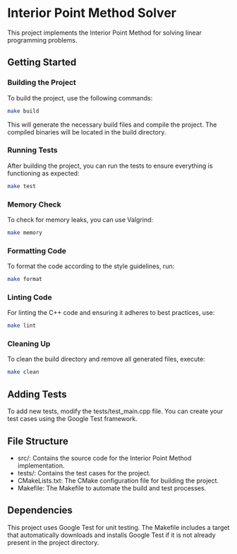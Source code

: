 # Interior Point Method Solver

This project implements the Interior Point Method for solving linear programming problems. 

## Getting Started

### Building the Project

To build the project, use the following commands:

```bash
make build
```

This will generate the necessary build files and compile the project. The compiled binaries will be located in the build directory.

### Running Tests
After building the project, you can run the tests to ensure everything is functioning as expected:
```bash
make test
```
### Memory Check
To check for memory leaks, you can use Valgrind:

```bash
make memory
```

### Formatting Code
To format the code according to the style guidelines, run:

```bash
make format
```

### Linting Code
For linting the C++ code and ensuring it adheres to best practices, use:

```bash
make lint
```

### Cleaning Up
To clean the build directory and remove all generated files, execute:

```bash
make clean
```
## Adding Tests
To add new tests, modify the tests/test_main.cpp file. You can create your test cases using the Google Test framework.

## File Structure
- src/: Contains the source code for the Interior Point Method implementation.
- tests/: Contains the test cases for the project.
- CMakeLists.txt: The CMake configuration file for building the project.
- Makefile: The Makefile to automate the build and test processes.

## Dependencies

This project uses Google Test for unit testing. The Makefile includes a target that automatically downloads and installs Google Test if it is not already present in the project directory.

